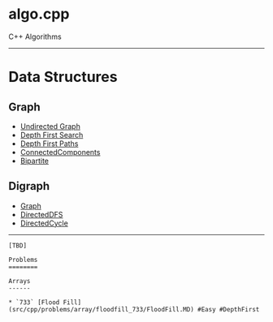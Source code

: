 # algo.cpp
C++ Algorithms

---------------------------------------------

Data Structures
===============

Graph
-----

* [Undirected Graph](src/cpp/ds/include/graph/graph.hpp)
* [Depth First Search](src/cpp/ds/include/graph/depth_first_search.hpp)
* [Depth First Paths](src/cpp/ds/include/graph/depth_first_paths.hpp)
* [ConnectedComponents](src/cpp/ds/include/graph/cc.hpp)
* [Bipartite](src/cpp/ds/include/graph/two_color.hpp)

Digraph
-------
* [Graph](src/cpp/ds/include/digraph/digraph.hpp)
* [DirectedDFS](src/cpp/ds/include/digraph/directed_dfs.hpp)
* [DirectedCycle](src/cpp/ds/include/digraph/directed_cycle.hpp)


---------------------------------------------------------

``````````````````````````````````````````````````````````````````````````````````
[TBD] 

Problems
========

Arrays
------

* `733` [Flood Fill](src/cpp/problems/array/floodfill_733/FloodFill.MD) #Easy #DepthFirst